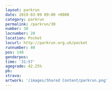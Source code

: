 ```yaml
---
layout: parkrun
date: 2019-03-09 09:00 +0000
category: parkrun
permalink: /parkrun/30
number: 30
locnumber: 20
location: Pocket
locurl: http://parkrun.org.uk/pocket
runnumber: 40
pos: 148
genderpos: 
time: '31:57'
agegrade: 42.25%
pb: 
strava: 
artwork: '/images/Shared Content/parkrun.png'
---
```

